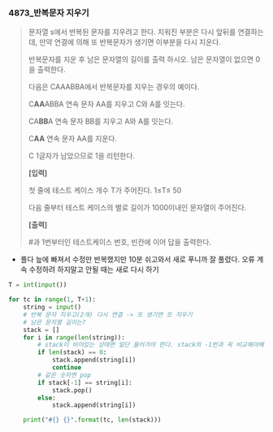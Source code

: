 ### 4873_반복문자 지우기

> 문자열 s에서 반복된 문자를 지우려고 한다. 지워진 부분은 다시 앞뒤를 연결하는데, 만약 연결에 의해 또 반복문자가 생기면 이부분을 다시 지운다.
>
> 반복문자를 지운 후 남은 문자열의 길이를 출력 하시오. 남은 문자열이 없으면 0을 출력한다.
>  
>
> 다음은 CAAABBA에서 반복문자를 지우는 경우의 예이다.
>  
>
> C**AA**ABBA 연속 문자 AA를 지우고 C와 A를 잇는다.
>
> CA**BB**A 연속 문자 BB를 지우고 A와 A를 잇는다.
>
> C**AA** 연속 문자 AA를 지운다.
>
> C 1글자가 남았으므로 1을 리턴한다.
>
>  
>  
>
> **[입력]**
>  
>
> 첫 줄에 테스트 케이스 개수 T가 주어진다. 1≤T≤ 50
>  
>
> 다음 줄부터 테스트 케이스의 별로 길이가 1000이내인 문자열이 주어진다.
>
>  
>
> **[출력]**
>  
>
> \#과 1번부터인 테스트케이스 번호, 빈칸에 이어 답을 출력한다.



- 풀다 늪에 빠져서 수정만 반복했지만 10분 쉬고와서 새로 푸니까 잘 풀렸다. 오류 계속 수정하려 하지말고 안될 때는 새로 다시 하기

```python
T = int(input())

for tc in range(1, T+1):
    string = input()
    # 반복 문자 지우고(2개) 다시 연결 -> 또 생기면 또 지우기
    # 남은 문자열 길이는?
    stack = []
    for i in range(len(string)):
        # stack이 비어있는 상태면 일단 들어가야 한다. stack의 -1번과 꼭 비교해야해서.
        if len(stack) == 0:
            stack.append(string[i])
            continue
        # 같은 숫자면 pop
        if stack[-1] == string[i]:
            stack.pop()
        else:
            stack.append(string[i])

    print("#{} {}".format(tc, len(stack)))
```

